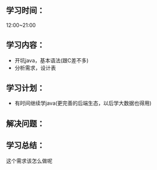 ## 学习时间：
12:00~21:00
## 学习内容：
* 开坑java，基本语法(跟C差不多)
* 分析需求，设计表
## 学习计划：
* 有时间继续学java(更完善的后端生态，以后学大数据也得用)
## 解决问题：
## 学习总结：
这个需求该怎么做呢